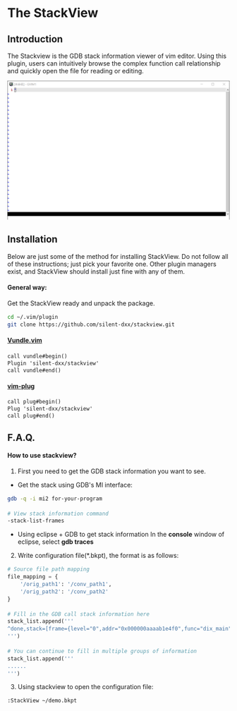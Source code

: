 The StackView
=============

Introduction
------------

The Stackview is the GDB stack information viewer of vim editor. Using this plugin, users can intuitively browse the complex function call relationship and quickly open the file for reading or editing.

![NERDTree Screenshot](screenshot-1.gif)

Installation
------------

Below are just some of the method for installing StackView. Do not follow all of these instructions; just pick your favorite one. Other plugin managers exist, and StackView should install just fine with any of them.

#### General way:
Get the StackView ready and unpack the package.

```bash
cd ~/.vim/plugin
git clone https://github.com/silent-dxx/stackview.git
```
#### [Vundle.vim](https://github.com/VundleVim/Vundle.vim)
```vim
call vundle#begin()
Plugin 'silent-dxx/stackview'
call vundle#end()
```

#### [vim-plug](https://github.com/junegunn/vim-plug)
```vim
call plug#begin()
Plug 'silent-dxx/stackview'
call plug#end()
```
F.A.Q.
------
#### How to use stackview?
1) First you need to get the GDB stack information you want to see. 
- Get the stack using GDB's MI interface:
```bash
gdb -q -i mi2 for-your-program

# View stack information command
-stack-list-frames
```
- Using eclipse + GDB to get stack information
In the **console** window of eclipse, select **gdb traces**

2) Write configuration file(*.bkpt), the format is as follows:
```python
# Source file path mapping
file_mapping = {
    '/orig_path1': '/conv_path1',
    '/orig_path2': '/conv_path2'
}

# Fill in the GDB call stack information here
stack_list.append('''
^done,stack=[frame={level="0",addr="0x000000aaaab1e4f0",func="dix_main",file="main.c",fullname="/home/loongson/rpmbuild/BUILD/xorg-server-1.20.1/dix/main.c",line="276"},frame={level="1",addr="0x000000aaaab029a0",func="main",file="stubmain.c",fullname="/home/loongson/rpmbuild/BUILD/xorg-server-1.20.1/dix/stubmain.c",line="34"}]
''')

# You can continue to fill in multiple groups of information
stack_list.append('''
......
''')
```
3) Using stackview to open the configuration file:

```vim
:StackView ~/demo.bkpt
```
